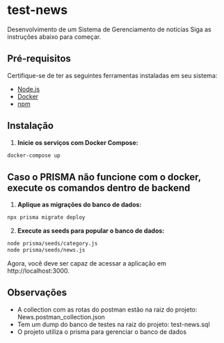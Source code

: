 # test-news
Desenvolvimento de um Sistema de Gerenciamento de notícias
Siga as instruções abaixo para começar.

##

## Pré-requisitos

Certifique-se de ter as seguintes ferramentas instaladas em seu sistema:

- [Node.js](https://nodejs.org/)
- [Docker](https://www.docker.com/)
- [npm](https://www.npmjs.com/)

## Instalação

1. **Inicie os serviços com Docker Compose:**

```bash
docker-compose up
```

## Caso o PRISMA não funcione com o docker, execute os comandos dentro de backend

1. **Aplique as migrações do banco de dados:**

```bash
npx prisma migrate deploy
```

2. **Execute as seeds para popular o banco de dados:**

```bash
node prisma/seeds/category.js
node prisma/seeds/news.js
```


Agora, você deve ser capaz de acessar a aplicação em http://localhost:3000.

## Observações
- A collection com as rotas do postman estão na raiz do projeto: News.postman_collection.json
- Tem um dump do banco de testes na raiz do projeto: test-news.sql
- O projeto utiliza o prisma para gerenciar o banco de dados